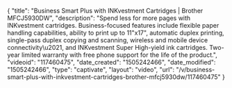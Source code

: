 {
    "title": "Business Smart Plus with INKvestment Cartridges | Brother MFCJ5930DW",
    "description": "Spend less for more pages with INKvestment cartridges. Business-focused features include flexible paper handling capabilities, ability to print up to 11\"x17\", automatic duplex printing, single-pass duplex copying and scanning, wireless and mobile device connectivity\u2021, and INKvestment Super High-yield ink cartridges. Two-year limited warranty with free phone support for the life of the product.",
    "videoid": "117460475",
    "date_created": "1505242466",
    "date_modified": "1505242466",
    "type": "captivate",
    "layout": "video",
    "url": "\/v\/business-smart-plus-with-inkvestment-cartridges-brother-mfcj5930dw\/117460475"
}